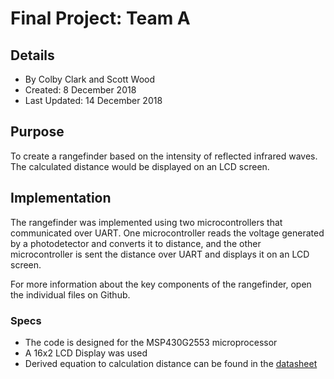 # Final Project: Team A
## Details
 * By Colby Clark and Scott Wood
 * Created: 8 December 2018
 * Last Updated: 14 December 2018 
## Purpose
  To create a rangefinder based on the intensity of reflected infrared waves. 
  The calculated distance would be displayed on an LCD screen. 

## Implementation
 The rangefinder was implemented using two microcontrollers that communicated over UART.
 One microcontroller reads the voltage generated by a photodetector and converts it to distance,
 and the other microcontroller is sent the distance over UART and displays it on an LCD 
 screen. 
 
 For more information about the key components of the rangefinder,
  open the individual files on Github.
  
### Specs
* The code is designed for the MSP430G2553 microprocessor
* A 16x2 LCD Display was used
* Derived equation to calculation distance can be found in the [datasheet](https://www.sparkfun.com/datasheets/Components/GP2Y0A21YK.pdf
)
